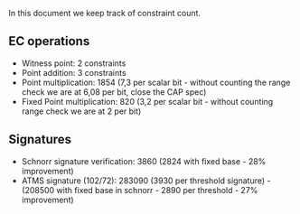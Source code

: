 In this document we keep track of constraint count. 

## EC operations
* Witness point: 2 constraints
* Point addition: 3 constraints
* Point multiplication: 1854 (7,3 per scalar bit - without counting the range check we are at 6,08 per bit, close the CAP spec)
* Fixed Point multiplication: 820 (3,2 per scalar bit - without counting range check we are at 2 per bit)

## Signatures
* Schnorr signature verification: 3860 (2824 with fixed base - 28% improvement)
* ATMS signature (102/72): 283090 (3930 per threshold signature) - (208500 with fixed base in schnorr - 2890 per threshold - 27% improvement)
